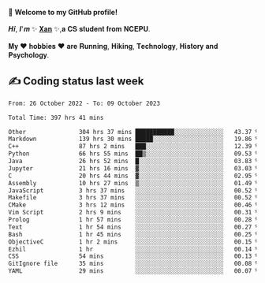 🎉 **Welcome to my GitHub profile!**</br></br>
𝑯𝒊, 𝑰'𝒎 ✨ [𝐗𝐚𝐧](https://xancoding.cn/) ✨,𝐚 𝐂𝐒 𝐬𝐭𝐮𝐝𝐞𝐧𝐭 𝐟𝐫𝐨𝐦 𝐍𝐂𝐄𝐏𝐔.</br></br>
𝐌𝐲 ❤ 𝐡𝐨𝐛𝐛𝐢𝐞𝐬 ❤ 𝐚𝐫𝐞 𝐑𝐮𝐧𝐧𝐢𝐧𝐠, 𝐇𝐢𝐤𝐢𝐧𝐠, 𝐓𝐞𝐜𝐡𝐧𝐨𝐥𝐨𝐠𝐲, 𝐇𝐢𝐬𝐭𝐨𝐫𝐲 𝐚𝐧𝐝 𝐏𝐬𝐲𝐜𝐡𝐨𝐥𝐨𝐠𝐲.

## ✍️ Coding status last week
<!--START_SECTION:waka-->

```txt
From: 26 October 2022 - To: 09 October 2023

Total Time: 397 hrs 41 mins

Other               304 hrs 37 mins ███████████░░░░░░░░░░░░░░   43.37 %
Markdown            139 hrs 30 mins █████░░░░░░░░░░░░░░░░░░░░   19.86 %
C++                 87 hrs 2 mins   ███░░░░░░░░░░░░░░░░░░░░░░   12.39 %
Python              66 hrs 55 mins  ██▒░░░░░░░░░░░░░░░░░░░░░░   09.53 %
Java                26 hrs 52 mins  █░░░░░░░░░░░░░░░░░░░░░░░░   03.83 %
Jupyter             21 hrs 16 mins  ▓░░░░░░░░░░░░░░░░░░░░░░░░   03.03 %
C                   20 hrs 44 mins  ▓░░░░░░░░░░░░░░░░░░░░░░░░   02.95 %
Assembly            10 hrs 27 mins  ▒░░░░░░░░░░░░░░░░░░░░░░░░   01.49 %
JavaScript          3 hrs 37 mins   ░░░░░░░░░░░░░░░░░░░░░░░░░   00.52 %
Makefile            3 hrs 37 mins   ░░░░░░░░░░░░░░░░░░░░░░░░░   00.52 %
CMake               3 hrs 12 mins   ░░░░░░░░░░░░░░░░░░░░░░░░░   00.46 %
Vim Script          2 hrs 9 mins    ░░░░░░░░░░░░░░░░░░░░░░░░░   00.31 %
Prolog              1 hr 57 mins    ░░░░░░░░░░░░░░░░░░░░░░░░░   00.28 %
Text                1 hr 54 mins    ░░░░░░░░░░░░░░░░░░░░░░░░░   00.27 %
Bash                1 hr 45 mins    ░░░░░░░░░░░░░░░░░░░░░░░░░   00.25 %
ObjectiveC          1 hr 2 mins     ░░░░░░░░░░░░░░░░░░░░░░░░░   00.15 %
Ezhil               1 hr            ░░░░░░░░░░░░░░░░░░░░░░░░░   00.14 %
CSS                 54 mins         ░░░░░░░░░░░░░░░░░░░░░░░░░   00.13 %
GitIgnore file      35 mins         ░░░░░░░░░░░░░░░░░░░░░░░░░   00.08 %
YAML                29 mins         ░░░░░░░░░░░░░░░░░░░░░░░░░   00.07 %
```

<!--END_SECTION:waka-->


<!-- ## 📈 My GitHub Stats
<p align="center">
    <img height="137px" src="https://github-readme-stats.vercel.app/api?username=Xancoding&hide_title=true&hide_border=true&show_icons=trueline_height=21&text_color=000&icon_color=000&bg_color=0,ea6161,ffc64d,fffc4d,52fa5a&theme=graywhite" /> 
    <img src="https://github-readme-stats.vercel.app/api/top-langs/?username=Xancoding&hide_title=true&hide_border=true&layout=compact&langs_count=6&text_color=000&icon_color=fff&bg_color=0,52fa5a,4dfcff,c64dff&theme=graywhite" /> 
</p> -->

<!-- ## 🔥 My GitHub activities of last 31 days.
<div align="center"> <img src="https://activity-graph.herokuapp.com/graph?username=XanCoding&theme=xcode" /> </div> -->

<!-- <p align="center"> 
  Visitor count<br/>
  <img src="https://profile-counter.glitch.me/xancoding/count.svg" />
</p> -->
